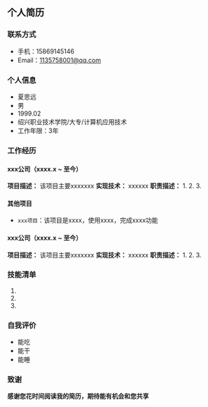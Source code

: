 
## 个人简历
### 联系方式
- 手机：15869145146
- Email：1135758001@qq.com

### 个人信息
- 夏思远
- 男
- 1999.02
- 绍兴职业技术学院/大专/计算机应用技术
- 工作年限：3年

### 工作经历
#### xxx公司（xxxx.x ~ 至今）
**项目描述：**
该项目主要xxxxxxx
**实现技术：**
xxxxxx
**职责描述：**
1.
2.
3.


#### 其他项目
- `xxx项目`：该项目是xxxx，使用xxxx，完成xxxx功能

#### xxx公司（xxxx.x ~ 至今）
**项目描述：**
该项目主要xxxxxxx
**实现技术：**
xxxxxx
**职责描述：**
1.
2.
3.


### 技能清单
1.
2.
3.
### 自我评价
- 能吃
- 能干
- 能睡


### 致谢
**感谢您花时间阅读我的简历，期待能有机会和您共享**
